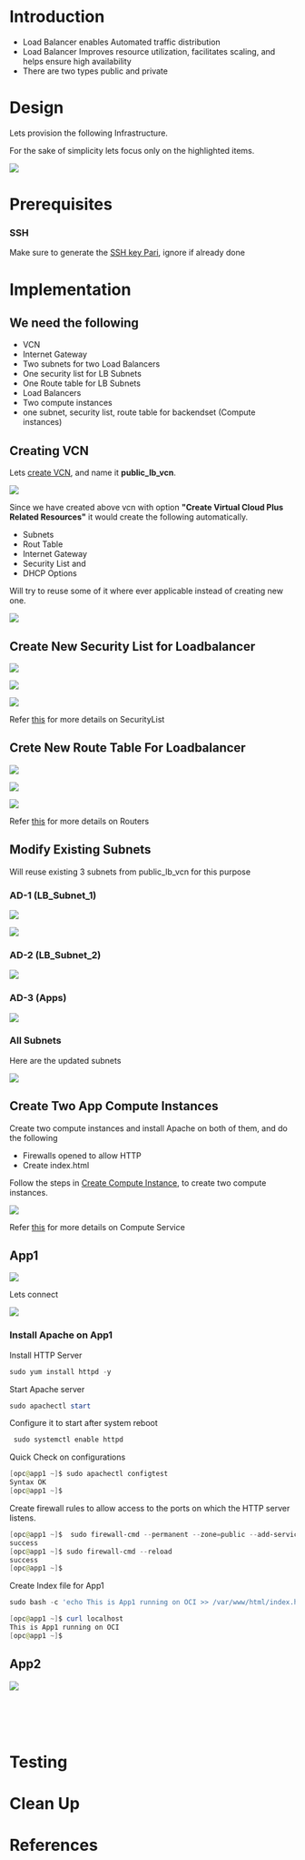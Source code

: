 # Introduction 

* Load Balancer enables Automated traffic distribution 
* Load Balancer Improves resource utilization, facilitates scaling, and helps ensure high availability
* There are two types public and private 


# Design

Lets provision the following Infrastructure.

For the sake of simplicity lets focus only on the highlighted items.

![](resources/lb-public-design.png)


# Prerequisites

### SSH

Make sure to generate the [SSH key Pari](GeneratingSshKey.md), ignore if already done


# Implementation

## We need the following
* VCN
* Internet Gateway
* Two subnets for two Load Balancers
* One security list for LB Subnets
* One Route table for LB Subnets
* Load Balancers
* Two compute instances
* one subnet, security list, route table for backendset (Compute instances)


## Creating VCN

Lets [create VCN](CreatingVCN.md), and name it **public_lb_vcn**.

![](resources/lb-public-vcn.png)

Since we have created above vcn with option **"Create Virtual Cloud Plus Related Resources"** it would create the following automatically.

* Subnets
* Rout Table
* Internet Gateway
* Security List and 
* DHCP Options

Will try to reuse some of it where ever applicable instead of creating new one.

![](resources/lb-public-vcn-details.png)

## Create New Security List for Loadbalancer

![](resources/lb-public-click-create-sl.png)

![](resources/lb-public-create-sl.png)

![](resources/lb-public-sl-created.png)

Refer [this](https://docs.cloud.oracle.com/iaas/Content/Network/Concepts/securitylists.htm) for more details on SecurityList

## Crete New Route Table For Loadbalancer

![](resources/lb-public-click-create-rt.png)

![](resources/lb-public-create-rt.png)

![](resources/lb-public-rt-created.png)

Refer [this](https://docs.cloud.oracle.com/iaas/Content/Network/Tasks/managingroutetables.htm) for more details on Routers

## Modify Existing Subnets

Will reuse existing 3 subnets from public_lb_vcn for this purpose

### AD-1 (LB_Subnet_1)

![](resources/lb-public-click-edit-ad1.png)

![](resources/lb-public-click-edit-ad1.png)


### AD-2 (LB_Subnet_2)

![](resources/lb-public-click-edit-ad2.png)

### AD-3 (Apps)

![](resources/lb-public-edit-ad3.png)

### All Subnets

Here are the updated subnets

![](resources/lb-public-subnets.png)


## Create Two App Compute Instances

Create two compute instances and install Apache on both of them, and do the following

* Firewalls opened to allow HTTP 
* Create index.html


Follow the steps in [Create Compute Instance](CreatingComputeInstance.md), to create two compute instances.

![](resources/lb-public-two-apps.png)

Refer [this](https://docs.cloud.oracle.com/iaas/Content/Compute/Concepts/computeoverview.htm) for more details on Compute Service

## App1

![](resources/lb-public-app1.png)

Lets connect

![](resources/lb-public-app1-ssh.png)

### Install Apache on App1

Install HTTP Server

```Powershell
sudo yum install httpd -y
```
Start Apache server

```Powershell
sudo apachectl start
```

Configure it to start after system reboot

```Powershell
 sudo systemctl enable httpd
```

Quick Check on configurations

```Powershell
[opc@app1 ~]$ sudo apachectl configtest
Syntax OK
[opc@app1 ~]$

```
Create firewall rules to allow access to the ports on which the HTTP server listens.

```Powershell
[opc@app1 ~]$  sudo firewall-cmd --permanent --zone=public --add-service=http
success
[opc@app1 ~]$ sudo firewall-cmd --reload
success
[opc@app1 ~]$

```

Create Index file for App1

```Powershell
sudo bash -c 'echo This is App1 running on OCI >> /var/www/html/index.html'
```

```Powershell
[opc@app1 ~]$ curl localhost
This is App1 running on OCI
[opc@app1 ~]$
```

## App2

![](resources/lb-public-app2.png)



```Powershell

```

```Powershell

```


```Powershell

```


```Powershell

```

```Powershell

```

# Testing



# Clean Up



# References
